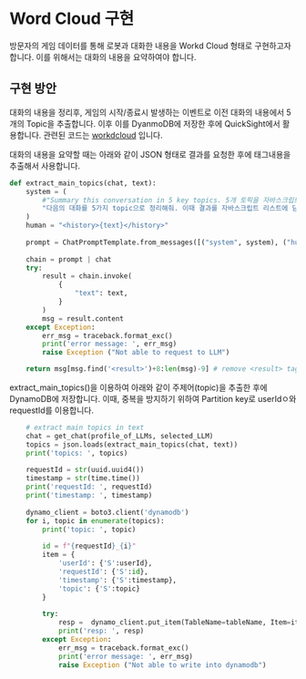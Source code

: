 # Word Cloud 구현

방문자의 게임 데이터를 통해 로봇과 대화한 내용을 Workd Cloud 형태로 구현하고자 합니다. 이를 위해서는 대화의 내용을 요약하여야 합니다.

## 구현 방안

대화의 내용을 정리후, 게임의 시작/종료시 발생하는 이벤트로 이전 대화의 내용에서 5개의 Topic을 추출합니다. 이후 이를 DyanmoDB에 저장한 후에 QuickSight에서 활용합니다. 관련된 코드는 [workdcloud](./lambda-wordcloud/lambda_function.py) 입니다. 

대화의 내용을 요약할 때는 아래와 같이 JSON 형태로 결과를 요청한 후에 <result></result> 태그내용을 추출해서 사용합니다.

```python
def extract_main_topics(chat, text):
    system = (
        #"Summary this conversation in 5 key topics. 5개 토픽을 자바스크립트 리스트에 담아서 보관해줘. Put it in <result> tags."
        "다음의 대화를 5가지 topic으로 정리해줘. 이때 결과를 자바스크립트 리스트에 담아서 보관해줘. 또한 결과는 <result> tag를 붙여주세요."
    )
    human = "<history>{text}</history>"
    
    prompt = ChatPromptTemplate.from_messages([("system", system), ("human", human)])
    
    chain = prompt | chat    
    try: 
        result = chain.invoke(
            {
                "text": text,
            }
        )
        msg = result.content
    except Exception:
        err_msg = traceback.format_exc()
        print('error message: ', err_msg)                    
        raise Exception ("Not able to request to LLM")

    return msg[msg.find('<result>')+8:len(msg)-9] # remove <result> tag
```

extract_main_topics()을 이용하여 아래와 같이 주제어(topic)을 추출한 후에 DynamoDB에 저장합니다. 이때, 중복을 방지하기 위하여 Partition key로 userIdㅇ와 requestId를 이용합니다. 

```python
    # extract main topics in text
    chat = get_chat(profile_of_LLMs, selected_LLM)    
    topics = json.loads(extract_main_topics(chat, text)) 
    print('topics: ', topics)
    
    requestId = str(uuid.uuid4())
    timestamp = str(time.time())
    print('requestId: ', requestId)
    print('timestamp: ', timestamp)
    
    dynamo_client = boto3.client('dynamodb')
    for i, topic in enumerate(topics):
        print('topic: ', topic)
        
        id = f"{requestId}_{i}"
        item = {
            'userId': {'S':userId},
            'requestId': {'S':id},
            'timestamp': {'S':timestamp},
            'topic': {'S':topic}
        }
        
        try:
            resp =  dynamo_client.put_item(TableName=tableName, Item=item)
            print('resp: ', resp)
        except Exception:
            err_msg = traceback.format_exc()
            print('error message: ', err_msg)
            raise Exception ("Not able to write into dynamodb")      
```
